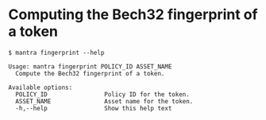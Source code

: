 # Computing the Bech32 fingerprint of a token

	$ mantra fingerprint --help
	
	Usage: mantra fingerprint POLICY_ID ASSET_NAME
	  Compute the Bech32 fingerprint of a token.
	
	Available options:
	  POLICY_ID                Policy ID for the token.
	  ASSET_NAME               Asset name for the token.
	  -h,--help                Show this help text
